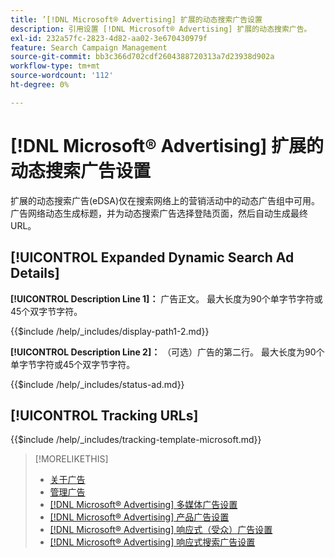 ```yaml
---
title: ’[!DNL Microsoft® Advertising] 扩展的动态搜索广告设置
description: 引用设置 [!DNL Microsoft® Advertising] 扩展的动态搜索广告。
exl-id: 232a57fc-2823-4d82-aa02-3e670430979f
feature: Search Campaign Management
source-git-commit: bb3c366d702cdf2604388720313a7d23938d902a
workflow-type: tm+mt
source-wordcount: '112'
ht-degree: 0%

---
```


# [!DNL Microsoft® Advertising] 扩展的动态搜索广告设置

扩展的动态搜索广告(eDSA)仅在搜索网络上的营销活动中的动态广告组中可用。 广告网络动态生成标题，并为动态搜索广告选择登陆页面，然后自动生成最终URL。

## [!UICONTROL Expanded Dynamic Search Ad Details]

**[!UICONTROL Description Line 1]：** 广告正文。 最大长度为90个单字节字符或45个双字节字符。

<!-- **[!UICONTROL Display Path 1]**, **[!UICONTROL Display Path 2]:** -->

{{$include /help/_includes/display-path1-2.md}}

**[!UICONTROL Description Line 2]：** （可选）广告的第二行。 最大长度为90个单字节字符或45个双字节字符。

<!-- **[!UICONTROL Status]:** -->

{{$include /help/_includes/status-ad.md}}

## [!UICONTROL Tracking URLs]

<!-- **[!UICONTROL Tracking Template URl]:** -->

{{$include /help/_includes/tracking-template-microsoft.md}}

>[!MORELIKETHIS]
>
>* [关于广告](ad-about.md)
>* [管理广告](ad-manage.md)
>* [[!DNL Microsoft® Advertising] 多媒体广告设置](ad-settings-microsoft-multimedia.md)
>* [[!DNL Microsoft® Advertising] 产品广告设置](ad-settings-microsoft-product.md)
>* [[!DNL Microsoft® Advertising] 响应式（受众）广告设置](ad-settings-microsoft-responsive.md)
>* [[!DNL Microsoft® Advertising] 响应式搜索广告设置](ad-settings-microsoft-rsa.md)
